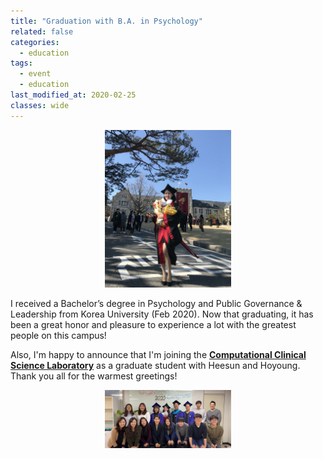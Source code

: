 ```yaml
---
title: "Graduation with B.A. in Psychology"
related: false
categories:
  - education
tags:
  - event
  - education
last_modified_at: 2020-02-25
classes: wide
---
```


<p align="center">
    <img width="40%" src="/images/posts/post_2020_graduation_1.png">
</p>

I received a Bachelor’s degree in Psychology and Public Governance & Leadership from Korea University (Feb 2020). Now that graduating, it has been a great honor and pleasure to experience a lot with the greatest people on this campus! 

Also, I'm happy to announce that I'm joining the [**Computational Clinical Science Laboratory**](https://ccs-lab.github.io/) as a graduate student with Heesun and Hoyoung. Thank you all for the warmest greetings!  

<p align="center">
    <img width="40%" src="/images/posts/post_2020_graduation_2.png">
</p>


